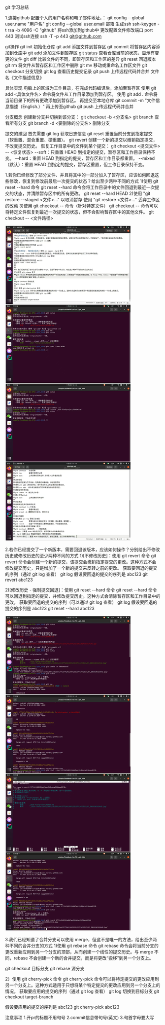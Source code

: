 git 学习总结

1.连接github
配置个人的用户名称和电子邮件地址，：
git config --global user.name "用户名"
git config --global user.email 邮箱
生成ssh
ssh-keygen -t rsa -b 4096 -C "github"
将ssh添加到github中
更改配置文件修改端口 port 443
测试ssh连接 
ssh -T -p 443 git@github.com

git操作
git init	初始化仓库
git add	添加文件到暂存区
git commit	将暂存区内容添加到仓库中
git add	添加文件到暂存区
git status	查看仓库当前的状态，显示有变更的文件
git diff	比较文件的不同，即暂存区和工作区的差异
git reset	回退版本
git rm		将文件从暂存区和工作区中删除
git mv		移动或重命名工作区文件
git checkout	分支切换
git log	查看历史提交记录
git push	上传远程代码并合并 文件名《文件描述信息》

具体实现
电脑上的区域为工作目录，在完成代码编译后，添加至暂存区
使用 git add <具体文件名> 命令将文件从工作目录添加到暂存区。
使用 git add . 命令将当前目录下的所有更改添加到暂存区。
再提交至本地仓库
git commit -m "文件信息描述（English.）"
再上传至github
git push	上传远程代码并合并

分支概念
创建新分支并切换到该分支：
git checkout -b <分支名>
git branch	查看所有分支
git branch -d <要删除的分支名>	删除分支

提交的撤回
首先需要 git log 获取日志信息
git reset	重置当前分支到指定提交（软重置、混合重置、硬重置）。
git revert	创建一个新的提交以撤销指定提交，不改变提交历史。
恢复工作目录中的文件到某个提交：
git checkout <提交文件> -- <恢复状态>
--soft：只重置 HEAD 到指定的提交，暂存区和工作目录保持不变。
--hard：重置 HEAD 到指定的提交，暂存区和工作目录都重置。
--mixed（默认）：重置 HEAD 到指定的提交，暂存区重置，但工作目录保持不变。






1.若你已经修改了部分文件、并且将其中的一部分加入了暂存区，应该如何回退这些修改，恢复到修改前最后一次提交的状态？给出至少两种不同的方式
1)使用 git reset --hard 命令
git reset --hard 命令会将工作目录中的文件回退到最近一次提交的状态，并清除暂存区中的所有更改。
git reset --hard HEAD
2)使用 "git restore --staged <文件>..." 以取消暂存
使用 "git restore <文件>..." 丢弃工作区的改动
3)使用 git checkout -- 命令（针对特定文件）
git checkout -- 命令可以将特定文件恢复到最近一次提交的状态，但不会影响暂存区中的其他文件。
git checkout -- <文件路径>

![Example Image](微信图片_20241103125342.jpg)

2.若你已经提交了一个新版本，需要回退该版本，应该如何操作？分别给出不修改历史或修改历史的至少两种不同的方式
1)[不修改历史]：使用 git revert 命令
git revert 命令会创建一个新的提交，该提交会撤销指定提交的更改。这种方式不会修改提交历史，只是增加了一个新的提交来反转之前的更改。
获取要回退的提交的序列（通过 git log 查看）
git log
假设要回退的提交的序列是 abc123
git revert abc123

2)[修改历史 - 强制提交回退]：使用 git reset --hard 命令
git reset --hard 命令可以回退到指定的提交，并修改提交历史。这种方式会清除暂存区和工作目录中的更改，
获取要回退的提交的序列（可以通过 git log 查看）
git log 
假设要回退的提交的序列是 abc123
git reset --hard abc123

![Example Image](微信图片_20241103125524.jpg)

3.我们已经知道了合并分支可以使用 merge，但这不是唯一的方法，给出至少两种不同的合并分支的方式
1)使用 git rebase 命令
git rebase 命令会将当前分支的更改重新应用到另一个分支的顶部，从而创建一个线性的提交历史。与 merge 不同，rebase 不会创建一个新的合并提交，而是将更改“搬移”到另一个分支上。

git checkout 目标分支
git rebase 源分支

2）使用 git cherry-pick 命令
git cherry-pick 命令可以将特定提交的更改应用到另一个分支上。这种方式适用于只想将某个特定提交的更改应用到另一个分支上的情况。
获取要应用的提交的序列（通过 git log 查看）
git log
切换到目标分支
git checkout target-branch

假设要应用的提交的序列是 abc123
git cherry-pick abc123


注意事项
1.开pr的标题不用句号
2.commit信息带句号(英文)
3.句首字母要大写
